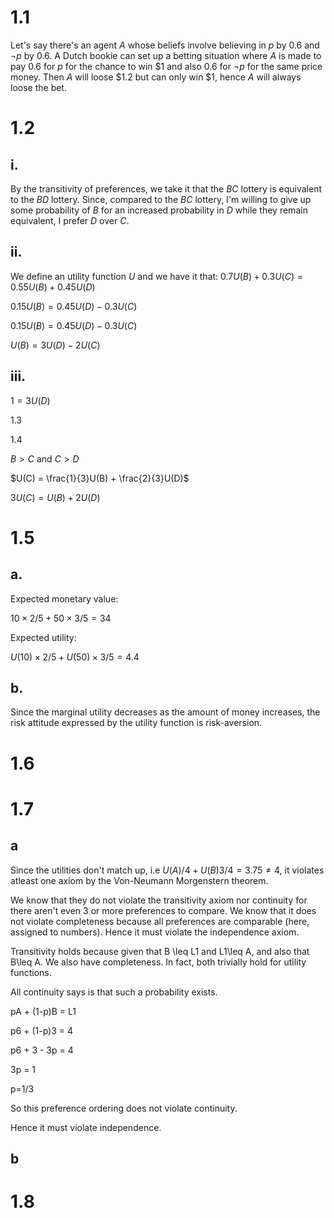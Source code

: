 

# 1.1

Let's say there's an agent $A$ whose beliefs involve believing in $p$ by 0.6 and $\neg p$ by 0.6. A Dutch bookie can set up a betting situation where $A$ is made to pay $0.6$ for $p$ for the chance to win $\$1$ and also $0.6$ for $\neg p$ for the same price money. Then $A$ will loose $\$ 1.2$ but can only win $\$1$, hence $A$ will always loose the bet. 


# 1.2 

## i.

By the transitivity of preferences, we take it that the $BC$ lottery is equivalent to the $BD$ lottery. Since, compared to the $BC$ lottery, I'm willing to give up some probability of $B$ for an increased probability in $D$ while they remain equivalent, I prefer $D$ over $C$. 
## ii.

We define an utility function $U$ and we have it that:
$0.7 U(B) + 0.3 U(C) = 0.55 U(B) + 0.45 U(D)$

$0.15 U(B) =  0.45 U(D) - 0.3 U(C)$

$0.15 U(B) =  0.45 U(D) - 0.3 U(C)$

$U(B) =  3 U(D) - 2 U(C)$


## iii.

$1 =  3 U(D)$



1.3 



1.4 


$B > C$ and $C> D$


$U(C) = \frac{1}{3}U(B) + \frac{2}{3}U(D)$

$3U(C) = U(B) + 2U(D)$



# 1.5


## a.

Expected monetary value: 

$10\times 2/5 + 50\times 3/5 = 34$

Expected utility:

$U(10)\times 2/5 + U(50)\times 3/5 = 4.4$

## b.

Since the marginal utility decreases as the amount of money increases, the risk attitude expressed by the utility function is risk-aversion.


# 1.6 



# 1.7 


## a

Since the utilities don't match up, i.e 
$U(A)/4 + U(B)3/4 = 3.75\neq 4$, it violates atleast one axiom by the Von-Neumann Morgenstern theorem.

We know that they do not violate the transitivity axiom nor continuity for there aren't even 3 or more preferences to compare. We know that it does not violate completeness because all preferences are comparable (here, assigned to numbers). Hence it must violate the independence axiom.

Transitivity holds because given that B \leq L1 and L1\leq A, and also that B\leq A. We also have completeness. In fact, both trivially hold for utility functions. 

All continuity says is that such a probability exists. 

pA + (1-p)B = L1

p6 + (1-p)3 = 4

p6 + 3 - 3p = 4

3p = 1

p=1/3

So this preference ordering does not violate continuity. 

Hence it must violate independence.

## b



# 1.8

